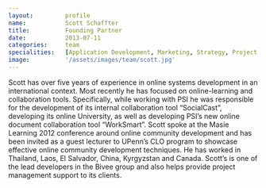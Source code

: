 ```yaml
---
layout: 		profile
name: 			Scott Schaffter
title:  		Founding Partner
date:   		2013-07-11
categories: 	team
specialities: 	[Application Development, Marketing, Strategy, Project Management, Organization Development]
image: 			'/assets/images/team/scott.jpg'
---
```



Scott has over five years of experience in online systems development in an international context. Most recently he has focused on online-learning and collaboration tools. Specifically, while working with PSI he was responsible for the development of its internal collaboration tool “SocialCast”, developing its online University, as well as developing PSI’s new online document collaboration tool “WorkSmart”. Scott spoke at the Masie Learning 2012 conference around online community development and has been invited as a guest lecturer to UPenn’s CLO program to showcase effective online community development techniques. He has worked in Thailand, Laos, El Salvador, China, Kyrgyzstan and Canada. Scott’s is one of the lead developers in the Bivee group and also helps provide project management support to its clients.